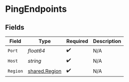 # PingEndpoints


## Fields

| Field                                                 | Type                                                  | Required                                              | Description                                           |
| ----------------------------------------------------- | ----------------------------------------------------- | ----------------------------------------------------- | ----------------------------------------------------- |
| `Port`                                                | *float64*                                             | :heavy_check_mark:                                    | N/A                                                   |
| `Host`                                                | *string*                                              | :heavy_check_mark:                                    | N/A                                                   |
| `Region`                                              | [shared.Region](../../../pkg/models/shared/region.md) | :heavy_check_mark:                                    | N/A                                                   |